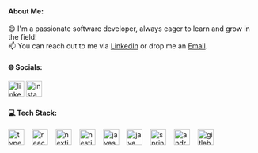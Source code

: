 #### About Me:
😄  I'm a passionate software developer, always eager to learn and grow in the field! 
<br>
📫 You can reach out to me via <a href="https://www.linkedin.com/in/aleaguiard" target="_blank">LinkedIn</a> or drop me an <a href="mailto:aleaguiard@hotmail.com">Email</a>.

#### 🌐 Socials:
<div align="left">
  <a href="https://linkedin.com/in/aleaguiard"><img src="https://skillicons.dev/icons?i=linkedin" width="32" height="32" alt="linkedin logo" /></a>
  <a href="https://instagram.com/aleaguiard"><img src="https://skillicons.dev/icons?i=instagram" width="32" height="32" alt="instagram logo" /></a>
</div>

#### 💻 Tech Stack:
<div align="left">
  <img src="https://skillicons.dev/icons?i=ts" height="32" alt="typescript logo"  />
  <img width="8" />
  <img src="https://skillicons.dev/icons?i=react" height="32" alt="react logo"  />
  <img width="8" />
  <img src="https://skillicons.dev/icons?i=nextjs" height="32" alt="nextjs logo"  />
  <img width="8" />
  <img src="https://skillicons.dev/icons?i=nestjs" height="32" alt="nestjs logo"  />
  <img width="8" />
  <img src="https://skillicons.dev/icons?i=js" height="32" alt="javascript logo"  />
  <img width="8" />
  <img src="https://skillicons.dev/icons?i=java" height="32" alt="java logo"  />
  <img width="8" />
  <img src="https://skillicons.dev/icons?i=spring" height="32" alt="spring logo"  />
  <img width="8" />
  <img src="https://skillicons.dev/icons?i=androidstudio" height="32" alt="androidstudio logo"  />
  <img width="8" />
  <img src="https://skillicons.dev/icons?i=gitlab" height="32" alt="gitlab logo"  />
</div>
